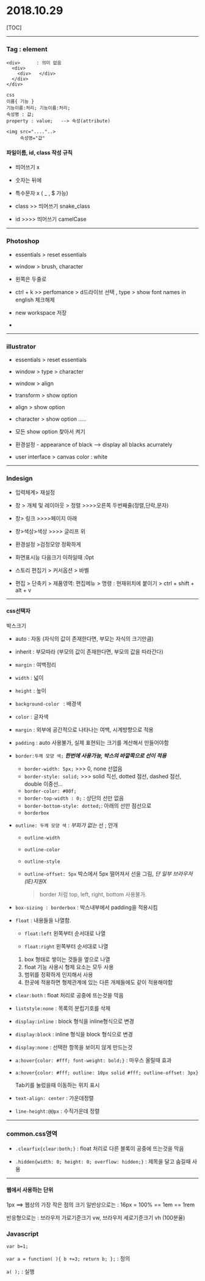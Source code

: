 # 2018.10.29

[TOC]

---

### Tag : element 

``` 
<div>      : 의미 없음
  <div>
    <div>   </div>
  </div>
</div>
```

```
css 
이름{ 기능 }
기능이름:처리; 기능이름:처리;
속성명 : 값;
property : value;   --> 속성(attribute)

<img src="...."..>
	 속성명="값"
```



#### 파일이름, id, class 작성 규칙

- 띄어쓰기 x
- 숫자는 뒤에
- 특수문자 x ( _ , $ 가능)

- class >> 띄어쓰기 snake_class

- id  >>>> 띄어쓰기 camelCase



---

### Photoshop

- essentials > reset essentials
- window > brush, character
- 왼쪽은 두줄로
- ctrl + k  >> perfomance > d드라이브 선택 ,  type > show font names in english 체크해제

- new workspace 저장
- 

---

### illustrator 

- essentials > reset essentials
- window > type > character
- window > align

- transform > show option

- align > show option
- character > show option ..... 
- 모든 show option 찾아서 켜기



- 환경설정 - appearance of black -->  display all blacks acurrately 

-  user interface > canvas color : white

---

### Indesign

- 입력체계> 재설정

- 창 > 개체 및 레이아웃 > 정렬 >>>>오른쪽 두번째줄(정렬,단락,문자)
- 창> 링크 >>>>페이지 아래 
- 창>색상>색상   >>>> 글리프 위

- 환경설정 >검정모양 정확하게

- 화면표시능 다음크기 이하일때 :0pt

- 스토리 편집기 > 커서옵션 > 바벨

- 편집 > 단축키 > 제품영역: 편집메뉴 > 명령 : 현재위치에 붙이기 > ctrl + shift + alt + v



---

#### css선택자

박스크기

- auto : 자동 (자식의 값이 존재한다면, 부모는 자식의 크기만큼)
- inherit : 부모따라 (부모의 값이 존재한다면, 부모의 값을 따라간다)



- `margin` : 여백정리

- `width` : 넓이

- `height` : 높이

- `background-color ` : 배경색

- `color` : 글자색



- `margin` :   외부에 공간적으로 나타나는 여백, 시계방향으로 적용

- `padding` :  auto 사용불가, 실제 표현되는 크기를 계산해서 만들어야함



- `border:두께 모양 색;`  ***한번에 사용가능, 박스의 바깥쪽으로 선이 적용***
  - `border-width: 5px;`  >>> 0, none 선없음
  - `border-style: solid;` >>> solid 직선, dotted 점선, dashed 점선, double 이중선...
  - `border-color: #00f;` 
  - `border-top-width : 0;` : 상단의 선만 없음
  - `border-bottom-style: dotted;`: 아래의 선만 점선으로
  - `borderbox`


- `outline: 두께 모양 색` :  *부피가 없는*  선 ;  안개

  - `outline-width`

  - `outline-color`

  - `outline-style`

  - `outline-offset: 5px` 박스에서 5px 떨어져서 선을 그림,  *단 일부 브라우저 (IE)지원X*

    > border 처럼 top, left, right, bottom 사용불가.



- `box-sizing : borderbox` : 박스내부에서 padding을 적용시킴

- `float` : 내용들을 나열함. 
  - `float:left` 왼쪽부터 순서대로 나열 

  - `float:right` 왼쪽부터 순서대로 나열 


  1. box 형태로 쌓이는 것들을 옆으로 나열
  2. float 기능 사용시 형제 요소는 모두 사용
  3. 범위를 정확하게 인지해서 사용
  4. 한곳에 적용하면 형제관계에 있는 다른 개체들에도 같이 적용해야함

- `clear:both` : float 처리로 공중에 뜨는것을 막음



- `liststyle:none` : 목록의 분립기호를 삭제

- `display:inline` : block 형식을 inline형식으로 변경
- `display:block` : inline 형식을 block 형식으로 변경
- `display:none` : 선택한 항목을 보이지 않게 만드는것  

- `a:hover{color: #fff; font-weight: bold;}` : 마우스 올릴때 효과

- `a:hover{color: #fff; outline: 10px solid #fff; outline-offset: 3px}` 

  Tab키를 눌렀을때 이동하는 위치 표시

- `text-align: center` : 가운데정렬 

- `line-height:@@px` : 수직가운데 정렬

---

### common.css영역

- `.clearfix{clear:both;}` :  float 처리로 다른 블록이 공중에 뜨는것을 막음

- `.hidden{width: 0; height: 0; overflow: hidden;}` : 제목을 달고 숨길때 사용

----

#### 웹에서 사용하는 단위

1px ==> 웹상의 가장 작은 점의 크기
일반상으로는 : 16px = 100% == 1em == 1rem

반응형으로는 : 브라우저 가로기준크기 vw, 브라우저 세로기준크기 vh (100분율)





### Javascript 

`var b=1;`

`var a = function( ){ b +=3; return b; };` : 정의

`a( );` : 실행

